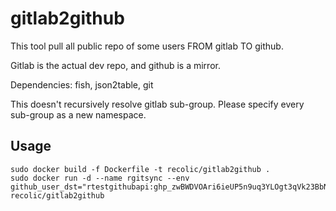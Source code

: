 # gitlab2github

This tool pull all public repo of some users FROM gitlab TO github. 

Gitlab is the actual dev repo, and github is a mirror. 

Dependencies: fish, json2table, git

This doesn't recursively resolve gitlab sub-group. Please specify every sub-group as a new namespace. 

## Usage

```
sudo docker build -f Dockerfile -t recolic/gitlab2github .
sudo docker run -d --name rgitsync --env github_user_dst="rtestgithubapi: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" recolic/gitlab2github
```


